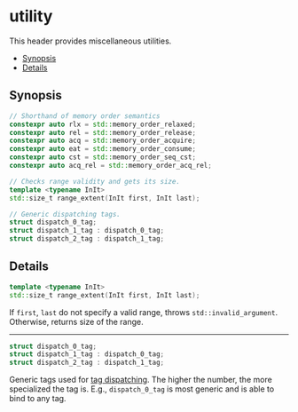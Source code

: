 # utility

This header provides miscellaneous utilities.

- [Synopsis](#synopsis)
- [Details](#details)

## Synopsis

~~~C++
// Shorthand of memory order semantics
constexpr auto rlx = std::memory_order_relaxed;
constexpr auto rel = std::memory_order_release;
constexpr auto acq = std::memory_order_acquire;
constexpr auto eat = std::memory_order_consume;
constexpr auto cst = std::memory_order_seq_cst;
constexpr auto acq_rel = std::memory_order_acq_rel;

// Checks range validity and gets its size.
template <typename InIt>
std::size_t range_extent(InIt first, InIt last);

// Generic dispatching tags.
struct dispatch_0_tag;
struct dispatch_1_tag : dispatch_0_tag;
struct dispatch_2_tag : dispatch_1_tag;
~~~

## Details

~~~C++
template <typename InIt>
std::size_t range_extent(InIt first, InIt last);
~~~

If `first`, `last` do not specify a valid range,
throws `std::invalid_argument`.
Otherwise, returns size of the range.

--------------------------------------------------------------------------------

~~~C++
struct dispatch_0_tag;
struct dispatch_1_tag : dispatch_0_tag;
struct dispatch_2_tag : dispatch_1_tag;
~~~

Generic tags used for [tag dispatching][1].
The higher the number, the more specialized the tag is.
E.g., `dispatch_0_tag` is most generic and is able to bind to any tag.

[1]:https://www.boost.org/community/generic_programming.html#tag_dispatching
